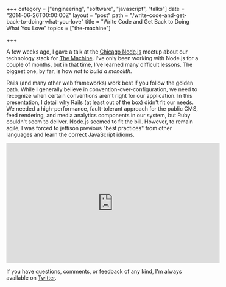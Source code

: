 +++
category = ["engineering", "software", "javascript", "talks"]
date = "2014-06-26T00:00:00Z"
layout = "post"
path = "/write-code-and-get-back-to-doing-what-you-love"
title = "Write Code and Get Back to Doing What You Love"
topics = ["the-machine"]

+++

A few weeks ago, I gave a talk at the [Chicago Node.js](http://www.meetup.com/Chicago-Nodejs) meetup about our technology stack for [The Machine](http://nicholaswyoung.com/work/machinefm). I've only been working with Node.js for a couple of months, but in that time, I've learned many difficult lessons. The biggest one, by far, is how *not to build a monolith*.

Rails (and many other web frameworks) work best if you follow the golden path. While I generally believe in convention-over-configuration, we need to recognize when certain conventions aren't right for our application. In this presentation, I detail why Rails (at least out of the box) didn't fit our needs. We needed a high-performance, fault-tolerant approach for the public CMS, feed rendering, and media analytics components in our system, but Ruby couldn't seem to deliver. Node.js seemed to fit the bill. However, to remain agile, I was forced to jettison previous "best practices" from other languages and learn the correct JavaScript idioms.

<iframe width="560" height="315" src="https://www.youtube.com/embed/xgsZCC10z2s" frameborder="0" allowfullscreen></iframe>

If you have questions, comments, or feedback of any kind, I'm always available on [Twitter](http://twitter.com/nicholaswyoung).
